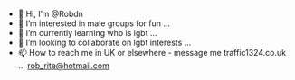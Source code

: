 - 👋 Hi, I’m @Robdn
- 👀 I’m interested in male groups for fun ...
- 🌱 I’m currently learning who is lgbt ...
- 💞️ I’m looking to collaborate on lgbt interests ...
- 📫 How to reach me in UK or elsewhere - message me traffic1324.co.uk  ... rob_rite@hotmail.com

<!---
Robdn/Robdn is a ✨ special ✨ repository because its `README.md` (this file) appears on your GitHub profile.
You can click the Preview link to take a look at your changes.
--->
